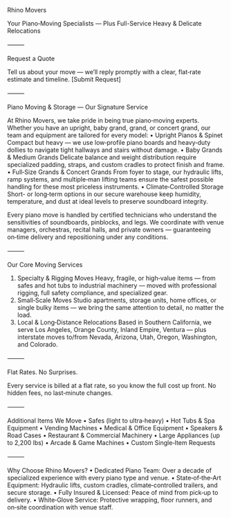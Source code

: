 Rhino Movers

Your Piano‑Moving Specialists — Plus Full-Service Heavy & Delicate Relocations

⸻

Request a Quote

Tell us about your move — we’ll reply promptly with a clear, flat‑rate estimate and timeline.
[Submit Request]

⸻

Piano Moving & Storage — Our Signature Service

At Rhino Movers, we take pride in being true piano‑moving experts. Whether you have an upright, baby grand, grand, or concert grand, our team and equipment are tailored for every model:
 • Upright Pianos & Spinet
Compact but heavy — we use low‑profile piano boards and heavy‑duty dollies to navigate tight hallways and stairs without damage.
 • Baby Grands & Medium Grands
Delicate balance and weight distribution require specialized padding, straps, and custom cradles to protect finish and frame.
 • Full‑Size Grands & Concert Grands
From foyer to stage, our hydraulic lifts, ramp systems, and multiple‑man lifting teams ensure the safest possible handling for these most priceless instruments.
 • Climate‑Controlled Storage
Short- or long‑term options in our secure warehouse keep humidity, temperature, and dust at ideal levels to preserve soundboard integrity.

Every piano move is handled by certified technicians who understand the sensitivities of soundboards, pinblocks, and legs. We coordinate with venue managers, orchestras, recital halls, and private owners — guaranteeing on‑time delivery and repositioning under any conditions.

⸻

Our Core Moving Services
 1. Specialty & Rigging Moves
Heavy, fragile, or high‑value items — from safes and hot tubs to industrial machinery — moved with professional rigging, full safety compliance, and specialized gear.
 2. Small‑Scale Moves
Studio apartments, storage units, home offices, or single bulky items — we bring the same attention to detail, no matter the load.
 3. Local & Long‑Distance Relocations
Based in Southern California, we serve Los Angeles, Orange County, Inland Empire, Ventura — plus interstate moves to/from Nevada, Arizona, Utah, Oregon, Washington, and Colorado.

⸻

Flat Rates. No Surprises.

Every service is billed at a flat rate, so you know the full cost up front. No hidden fees, no last‑minute changes.

⸻

Additional Items We Move
 • Safes (light to ultra‑heavy)
 • Hot Tubs & Spa Equipment
 • Vending Machines
 • Medical & Office Equipment
 • Speakers & Road Cases
 • Restaurant & Commercial Machinery
 • Large Appliances (up to 2,200 lbs)
 • Arcade & Game Machines
 • Custom Single‑Item Requests

⸻

Why Choose Rhino Movers?
 • Dedicated Piano Team: Over a decade of specialized experience with every piano type and venue.
 • State‑of‑the‑Art Equipment: Hydraulic lifts, custom cradles, climate‑controlled trailers, and secure storage.
 • Fully Insured & Licensed: Peace of mind from pick‑up to delivery.
 • White‑Glove Service: Protective wrapping, floor runners, and on‑site coordination with venue staff.
